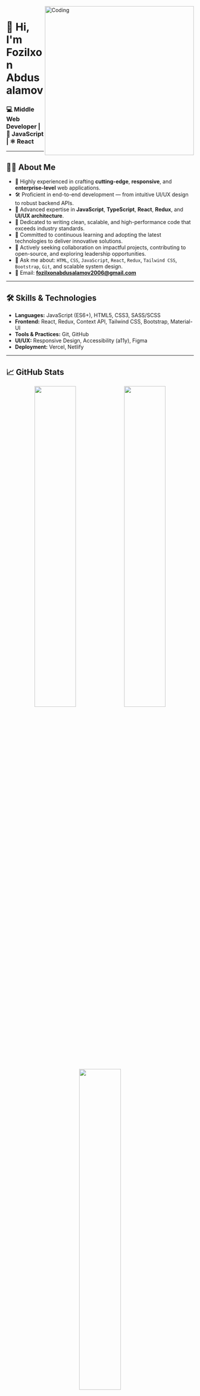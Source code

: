 <!-- Profile Animation -->
<img align="right" alt="Coding" width="400" src="https://cdn.dribbble.com/users/1162077/screenshots/3848914/programmer.gif" />

# 👋 Hi, I'm Fozilxon Abdusalamov

### 💻 Middle Web Developer | 🧠 JavaScript  | ⚛️ React 

---

## 👨‍💻 About Me

- 🌟 Highly experienced in crafting **cutting-edge**, **responsive**, and **enterprise-level** web applications.
- 🛠️ Proficient in end-to-end development — from intuitive UI/UX design to robust backend APIs.
- 🚀 Advanced expertise in **JavaScript**, **TypeScript**, **React**, **Redux**, and **UI/UX architecture**.
- 🧠 Dedicated to writing clean, scalable, and high-performance code that exceeds industry standards.
- 🌱 Committed to continuous learning and adopting the latest technologies to deliver innovative solutions.
- 🤝 Actively seeking collaboration on impactful projects, contributing to open-source, and exploring leadership opportunities.
- 💬 Ask me about: `HTML`, `CSS`, `JavaScript`, `React`, `Redux`, `Tailwind CSS`, `Bootstrap`, `Git`, and scalable system design.
- 📧 Email: **fozilxonabdusalamov2006@gmail.com**

---

## 🛠️ Skills & Technologies

- **Languages:** JavaScript (ES6+), HTML5, CSS3, SASS/SCSS
- **Frontend:** React, Redux, Context API, Tailwind CSS, Bootstrap, Material-UI
- **Tools & Practices:** Git, GitHub
- **UI/UX:** Responsive Design, Accessibility (a11y), Figma
- **Deployment:** Vercel, Netlify

---

## 📈 GitHub Stats

<div align="center">
  <img src="https://github-readme-stats.vercel.app/api?username=Fozilxon&show_icons=true&theme=radical&hide_border=true&include_all_commits=true&count_private=true" width="47%" />
  <img src="https://github-readme-streak-stats.herokuapp.com/?user=Fozilxon&theme=radical&hide_border=true" width="47%" />
</div>

<div align="center">
  <img src="https://github-readme-stats.vercel.app/api/top-langs/?username=Fozilxon&layout=compact&theme=radical&hide_border=true" width="47%" />
</div>

---

## 🌐 Connect with Me

<p align="center">
  <a href="mailto:fozilxonabdusalamov2006@gmail.com" target="_blank" rel="noreferrer">
    <img src="https://img.shields.io/badge/Gmail-D14836?style=for-the-badge&logo=gmail&logoColor=white" />
  </a>
  <a href="https://t.me/fozilxon25x" target="_blank" rel="noreferrer">
    <img src="https://img.shields.io/badge/Telegram-2CA5E0?style=for-the-badge&logo=telegram&logoColor=white" />
  </a>
  <a href="https://github.com/fozilxonabdusalamov" target="_blank" rel="noreferrer">
    <img src="https://img.shields.io/badge/GitHub-000000?style=for-the-badge&logo=github&logoColor=white" />
  </a>
</p>

---

## 🚀 My Motto

> 💻 **"Middle developers turn challenges into scalable solutions and ideas into impactful products."**
